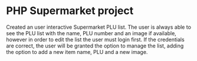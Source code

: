 # PHP Supermarket project
Created an user interactive Supermarket PLU list. The user is always able to see the PLU list with the name, PLU number and an image if available, however in order to edit the list the user must login first. If the credentials are correct, the user will be granted the option to manage the list, adding the option to add a new item name, PLU and a new image.
